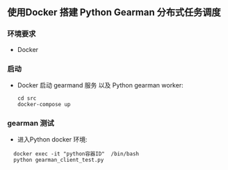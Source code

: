 ##  使用Docker 搭建 Python Gearman 分布式任务调度

### 环境要求
- Docker

### 启动
- Docker 启动 gearmand 服务 以及 Python gearman worker: 
  ```
  cd src
  docker-compose up
  ``` 

### gearman 测试
-  进入Python docker 环境: 
```
  docker exec -it "python容器ID"  /bin/bash
  python gearman_client_test.py
```
